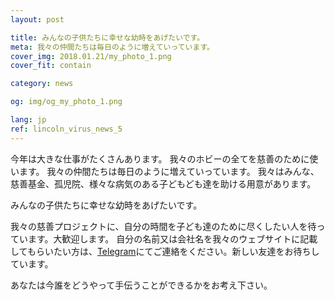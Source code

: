 ```yaml
---
layout: post

title: みんなの子供たちに幸せな幼時をあげたいです。
meta: 我々の仲間たちは毎日のように増えていっています。
cover_img: 2018.01.21/my_photo_1.png
cover_fit: contain

category: news

og: img/og_my_photo_1.png

lang: jp
ref: lincoln_virus_news_5
---
```


今年は大きな仕事がたくさんあります。
我々のホビーの全てを慈善のために使います。
我々の仲間たちは毎日のように増えていっています。
我々はみんな、慈善基金、孤児院、様々な病気のある子どもども達を助ける用意があります。

みんなの子供たちに幸せな幼時をあげたいです。

我々の慈善プロジェクトに、自分の時間を子ども達のために尽くしたい人を待っています。大歓迎します。
自分の名前又は会社名を我々のウェブサイトに記載してもらいたい方は、<a href="https://t.me/chutkoy" target="_blank">Telegram</a>にてご連絡をください。新しい友達をお待ちしています。

あなたは今誰をどうやって手伝うことができるかをお考え下さい。
